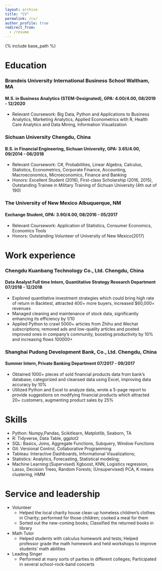 ```yaml
---
layout: archive
title: "CV"
permalink: /cv/
author_profile: true
redirect_from:
  - /resume
---
```


{% include base_path %}

Education
======
### Brandeis University International Business School                                                             Waltham, MA
#### M.S. in Business Analytics (STEM-Designated), GPA: 4.00/4.00,                                  08/2019 - 12/2020
  * Relevant Coursework: Big Data, Python and Applications to Business Analytics, Marketing Analytics, Applied Econometrics with R, Health Care Analytics and Data Mining, Information Visualization
 
### Sichuan University                                                                                         Chengdu, China                                                                                                    
#### B.S. in Financial Engineering, Sichuan University, GPA: 3.65/4.00,                       09/2014 - 06/2018
  * Relevant Coursework: C#, Probabilities, Linear Algebra, Calculus, Statistics, Econometrics, Corporate Finance, Accounting, Macroeconomics, Microeconomics, Finance and Banking
  * Honors: Excellent Student (2016), First-class Scholarship (2016, 2015), Outstanding Trainee in Military Training of Sichuan University (4th out of 190)

### The University of New Mexico                                                                  Albuquerque, NM
#### Exchange Student, GPA: 3.90/4.00,                                                                      08/2016 - 05/2017
  * Relevant Coursework: Application of Statistics, Consumer Economics, Economics Tools
  * Honors: Outstanding Volunteer of University of New Mexico(2017)

Work experience
======
### Chengdu Kuanbang Technology Co., Ltd. Chengdu, China
#### Data Analyst Full time Intern, Quantitative Strategy Research Department	         07/2018 - 12/2018
  * Explored quantitative investment strategies which could bring high rate of return in Backtest, attracted 400+ more buyers, increased $60,000+ revenues 
  * Managed  cleaning and maintenance of stock data, significantly enhancing its efficiency by 1/10
  * Applied Python to crawl 5000+ articles from Zhihu and Wechat subscriptions; removed ads and low-quality articles and posted improved ones in company’s community, boosting productivity by 10% and increasing flows 100000+ 

### Shanghai Pudong Development Bank, Co., Ltd.   Chengdu, China
#### Summer Intern, Private Banking Department	         07/2017 - 09/2017
  * Obtained 1000+ pieces of sold financial products data from bank’s database; categorized and cleansed data using Excel, improving data accuracy by 10%
  * Utilized Python and Excel to analyze data, wrote a 5-page report to provide suggestions on modifying financial products which attracted 20+ customers, augmenting product sales by 25%
  
Skills
======
* Python: Numpy,Pandas, Scikitlearn, Matplotlib, Seaborn, TA
* R: Tidyverse, Data Table, ggplot2
* SQL: Basics, Joins, Aggregate Functions, Subquery, Window Functions
* Git: Versional Control, Collaborative Programming
* Tableau: Interactive Dashboards, Informational Visualizations;
* Statistics: Analytics, Forecasting, Statistical modeling;
* Machine Learning:(Supervised) Xgboost, KNN, Logistics regression, Lasso, Decision Trees, Random Forests; (Unsupervised) PCA, K means clustering, HMM
  
Service and leadership
======
* Volunteer
  * Helped the local charity house clean up homeless children’s clothes in Charity; performed for those children; cooked a meal for them
  * Sorted out the new-coming books; Classified the returned books in library
* Math Tutor
  * Helped students with calculus homework and tests; Helped professor grade the math homework and held workshops to improve students’ math abilities
* Leading Singer
  * Performed at many sorts of parties in different colleges; Participated in several school-rock-band concerts
